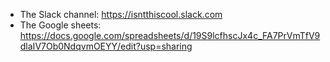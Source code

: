 - The Slack channel: https://isntthiscool.slack.com
- The Google sheets: https://docs.google.com/spreadsheets/d/19S9lcfhscJx4c_FA7PrVmTfV9dlaIV7Ob0NdqvmOEYY/edit?usp=sharing
